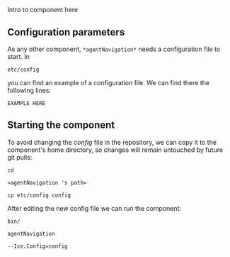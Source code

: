 ```
```
#
``` agentNavigation
```
Intro to component here


## Configuration parameters
As any other component,
``` *agentNavigation* ```
needs a configuration file to start. In

    etc/config

you can find an example of a configuration file. We can find there the following lines:

    EXAMPLE HERE

    
## Starting the component
To avoid changing the *config* file in the repository, we can copy it to the component's home directory, so changes will remain untouched by future git pulls:

    cd

``` <agentNavigation 's path> ```

    cp etc/config config
    
After editing the new config file we can run the component:

    bin/

```agentNavigation ```

    --Ice.Config=config
